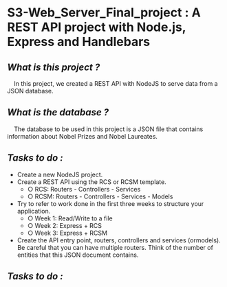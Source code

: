 # S3-Web_Server_Final_project : A REST API project with Node.js, Express and Handlebars

## *What is this project ?* 
&nbsp;&nbsp;&nbsp;&nbsp;In this project, we created a REST API with NodeJS to serve data from a JSON database.

## *What is the database ?*
&nbsp;&nbsp;&nbsp;&nbsp;The database to be used in this project is a JSON file that contains information about Nobel Prizes and Nobel Laureates.

## *Tasks to do :*
* Create a new NodeJS project.  
* Create a REST API using the RCS or RCSM template.  
  * ○ RCS: Routers - Controllers - Services
  * ○ RCSM: Routers - Controllers - Services - Models  
* Try to refer to work done in the first three weeks to structure your application.  
  * ○ Week 1: Read/Write to a file  
  * ○ Week 2: Express + RCS  
  * ○ Week 3: Express + RCSM  
* Create the API entry point, routers, controllers and services (ormodels). Be careful that you can have multiple routers. Think of the number of entities that this JSON document contains.  

## *Tasks to do :*
